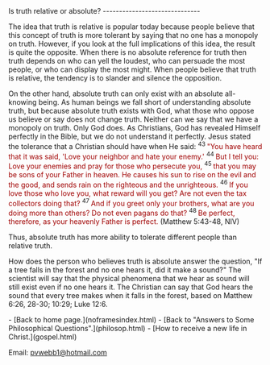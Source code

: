 <head> <title>(PVW) Is truth relative or absolute?</title> <meta content="IE=9" http-equiv="X-UA-Compatible"></meta> <link href="css/page_style.css" rel="stylesheet" type="text/css"></link> </head><body><div class="page_style"> Is truth relative or absolute?
------------------------------

The idea that truth is relative is popular today because people believe that this concept of truth is more tolerant by saying that no one has a monopoly on truth. However, if you look at the full implications of this idea, the result is quite the opposite. When there is no absolute reference for truth then truth depends on who can yell the loudest, who can persuade the most people, or who can display the most might. When people believe that truth is relative, the tendency is to slander and silence the opposition.

<div class="p">On the other hand, absolute truth can only exist with an absolute all-knowing being. As human beings we fall short of understanding absolute truth, but because absolute truth exists with God, what those who oppose us believe or say does not change truth. Neither can we say that we have a monopoly on truth. Only God does. As Christians, God has revealed Himself perfectly in the Bible, but we do not understand it perfectly. Jesus stated the tolerance that a Christian should have when He said: <sup>43 </sup><font color="#A00000">"You have heard that it was said, 'Love your neighbor and hate your enemy.'</font> <sup>44 </sup><font color="#A00000">But I tell you: Love your enemies and pray for those who persecute you,</font> <sup>45 </sup><font color="#A00000">that you may be sons of your Father in heaven. He causes his sun to rise on the evil and the good, and sends rain on the righteous and the unrighteous.</font> <sup>46 </sup><font color="#A00000">If you love those who love you, what reward will you get? Are not even the tax collectors doing that?</font> <sup>47 </sup><font color="#A00000">And if you greet only your brothers, what are you doing more than others? Do not even pagans do that?</font> <sup>48 </sup><font color="#A00000">Be perfect, therefore, as your heavenly Father is perfect.</font> (Matthew 5:43-48, NIV)

 Thus, absolute truth has more ability to tolerate different people than relative truth.</div>How does the person who believes truth is absolute answer the question, "If a tree falls in the forest and no one hears it, did it make a sound?" The scientist will say that the physical phenomena that we hear as sound will still exist even if no one hears it. The Christian can say that God hears the sound that every tree makes when it falls in the forest, based on Matthew 6:26, 28-30; 10:29; Luke 12:6.

  </div>- [Back to home page.](noframesindex.html)
- [Back to "Answers to Some Philosophical Questions".](philosop.html)
- [How to receive a new life in Christ.](gospel.html)

Email: [pvwebb1@hotmail.com](mailto:pvwebb1@hotmail.com)

